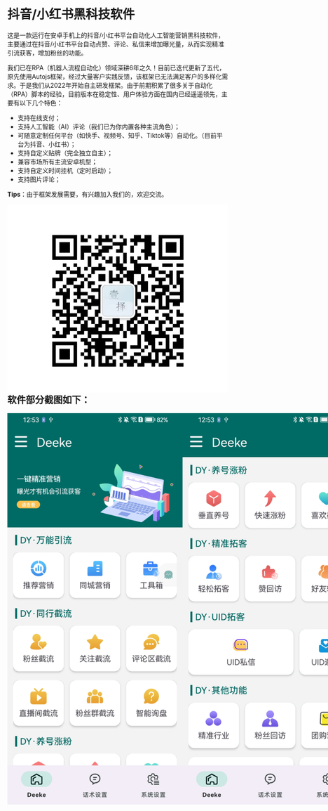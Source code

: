 # 抖音/小红书黑科技软件

这是一款运行在安卓手机上的抖音/小红书平台自动化人工智能营销黑科技软件，主要通过在抖音/小红书平台自动点赞、评论、私信来增加曝光量，从而实现精准引流获客，增加粉丝的功能。

我们已在RPA（机器人流程自动化）领域深耕6年之久！目前已迭代更新了五代，原先使用Autojs框架，经过大量客户实践反馈，该框架已无法满足客户的多样化需求。于是我们从2022年开始自主研发框架。由于前期积累了很多关于自动化（RPA）脚本的经验，目前版本在稳定性、用户体验方面在国内已经遥遥领先，主要有以下几个特色：

- 支持在线支付；
- 支持人工智能（AI）评论（我们已为你内置各种主流角色）；
- 可随意定制任何平台（如快手、视频号、知乎、Tiktok等）自动化。（目前平台为抖音、小红书）；
- 支持自定义贴牌（完全独立自主）；
- 兼容市场所有主流安卓机型；
- 支持自定义时间挂机（定时启动）；
- 支持图片评论；

**Tips**：由于框架发展需要，有兴趣加入我们的，欢迎交流。

<img src="https://github.com/Xixiaier/Deeke/blob/main/photo/%E5%BE%AE%E4%BF%A1.jpg" align="left" />

## 软件部分截图如下：
<div style="display: flex; justify-content: space-around;">
 <img src="https://github.com/Xixiaier/Deeke/blob/main/photo/2-1.jpg" width="400" />
 <img src="https://github.com/Xixiaier/Deeke/blob/main/photo/2-2.jpg" width="400"/>
 <img src="https://github.com/Xixiaier/Deeke/blob/main/photo/2-3.jpg" width="400"/>
</div>



